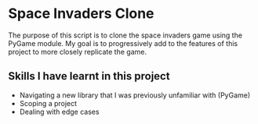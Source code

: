 # Space Invaders Clone

The purpose of this script is to clone the space invaders game using the PyGame module. My goal is to 
progressively add to the features of this project to more closely replicate the game. 

## Skills I have learnt in this project

- Navigating a new library that I was previously unfamiliar with (PyGame)
- Scoping a project
- Dealing with edge cases
